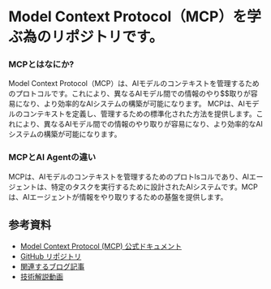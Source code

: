 # Model Context Protocol（MCP）を学ぶ為のリポジトリです。

### MCPとはなにか?

Model Context Protocol（MCP）は、AIモデルのコンテキストを管理するためのプロトコルです。これにより、異なるAIモデル間での情報のやり$$取りが容易になり、より効率的なAIシステムの構築が可能になります。
MCPは、AIモデルのコンテキストを定義し、管理するための標準化された方法を提供します。これにより、異なるAIモデル間での情報のやり取りが容易になり、より効率的なAIシステムの構築が可能になります。

### MCPとAI Agentの違い

MCPは、AIモデルのコンテキストを管理するためのプロトlsコルであり、AIエージェントは、特定のタスクを実行するために設計されたAIシステムです。MCPは、AIエージェントが情報をやり取りするための基盤を提供します。

## 参考資料

- [Model Context Protocol (MCP) 公式ドキュメント](https://example.com/mcp-docs)
- [GitHub リポジトリ](https://github.com/fendo181/mcp_practice)
- [関連するブログ記事](https://example.com/mcp-blog)
- [技術解説動画](https://example.com/mcp-video)
